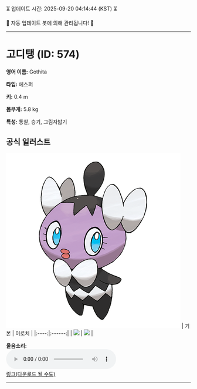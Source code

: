 
⏳ 업데이트 시간: 2025-09-20 04:14:44 (KST) ⏳

🤖 자동 업데이트 봇에 의해 관리됩니다! 🤖

---

# 고디탱 (ID: 574)
**영어 이름:** Gothita

**타입:** 에스퍼

**키:** 0.4 m

**몸무게:** 5.8 kg

**특성:** 통찰, 승기, 그림자밟기

## 공식 일러스트
![](https://raw.githubusercontent.com/PokeAPI/sprites/master/sprites/pokemon/other/official-artwork/574.png)
| 기본 | 이로치 |
|:----:|:------:|
| <img src="http://play.pokemonshowdown.com/sprites/ani/gothita.gif" width="200"> | <img src="http://play.pokemonshowdown.com/sprites/ani-shiny/gothita.gif" width="200"> |

**울음소리:**<br><audio controls src="https://raw.githubusercontent.com/PokeAPI/cries/main/cries/pokemon/latest/574.ogg"></audio><br> [링크(다운로드 될 수도)](https://raw.githubusercontent.com/PokeAPI/cries/main/cries/pokemon/latest/574.ogg)


---
